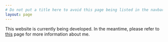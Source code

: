 ```yaml
---
# Do not put a title here to avoid this page being listed in the navbar.
layout: page
---
```


This website is currently being developed. In the meantime, please refer to [this](https://people.epfl.ch/frederike.duembgen) page for more information about me.

